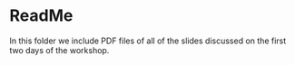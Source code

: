 # ReadMe

In this folder we include PDF files of all of the slides discussed on the first two days of the workshop.